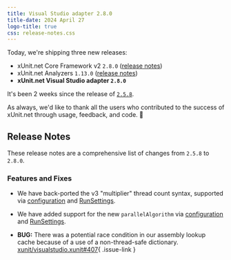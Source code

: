 ```yaml
---
title: Visual Studio adapter 2.8.0
title-date: 2024 April 27
logo-title: true
css: release-notes.css
---
```


Today, we're shipping three new releases:

* xUnit.net Core Framework v2 `2.8.0` ([release notes](/releases/v2/2.8.0))
* xUnit.net Analyzers `1.13.0` ([release notes](/releases/analyzers/1.13.0))
* **xUnit.net Visual Studio adapter `2.8.0`**

It's been 2 weeks since the release of [`2.5.8`](2.5.8).</p>

As always, we'd like to thank all the users who contributed to the success of xUnit.net through usage, feedback, and code. 🎉

## Release Notes

These release notes are a comprehensive list of changes from `2.5.8` to `2.8.0`.

### Features and Fixes

* We have back-ported the v3 "multiplier" thread count syntax, supported via [configuration](/docs/configuration-files#maxParallelThreads) and [RunSettings](/docs/runsettings#MaxParallelThreads).

* We have added support for the new `parallelAlgorithm` via [configuration](/docs/configuration-files#parallelAlgorithm) and [RunSettings](/docs/runsettings#ParallelAlgorithm).

* **BUG:** There was a potential race condition in our assembly lookup cache because of a use of a non-thread-safe dictionary. [xunit/visualstudio.xunit#407](https://github.com/xunit/visualstudio.xunit/pull/407){ .issue-link }

